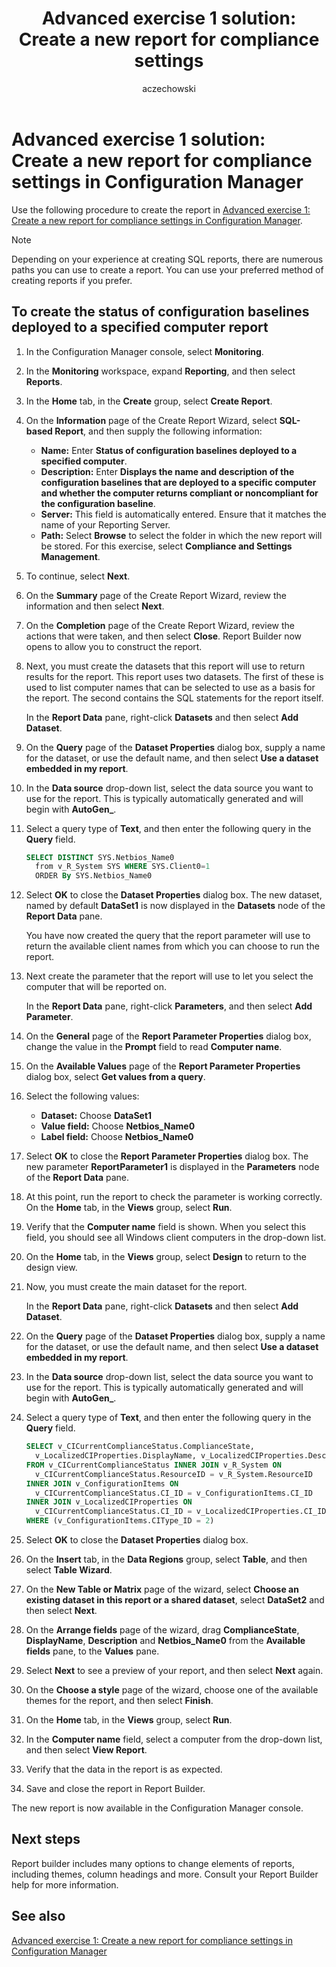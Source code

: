 ﻿---
title: 'Advanced exercise 1 solution: Create a new report for compliance settings'
titleSuffix: Configuration Manager
description: Procedure to create the report in Advanced Exercise 1.
ms.date: 04/30/2019
ms.prod: configuration-manager
ms.technology: configmgr-other
ms.topic: conceptual


ms.assetid: b9ea9f33-258f-40d9-950c-4d8f06bab460
author: aczechowski
ms.author: aaroncz
manager: dougeby
---

# Advanced exercise 1 solution: Create a new report for compliance settings in Configuration Manager

Use the following procedure to create the report in [Advanced exercise 1: Create a new report for compliance settings in Configuration Manager](advanced-exercise-1-create-new-report-compliance-settings-configuration-manager.md).

> [!NOTE]
> Depending on your experience at creating SQL reports, there are numerous paths you can use to create a report. You can use your preferred method of creating reports if you prefer.

## To create the status of configuration baselines deployed to a specified computer report

1. In the Configuration Manager console, select **Monitoring**.
1. In the **Monitoring** workspace, expand **Reporting**, and then select **Reports**.
1. In the **Home** tab, in the **Create** group, select **Create Report**.
1. On the **Information** page of the Create Report Wizard, select **SQL-based Report**, and then supply the following information:
    
   - **Name:** Enter **Status of configuration baselines deployed to a specified computer**.
   - **Description:** Enter **Displays the name and description of the configuration baselines that are deployed to a specific computer and whether the computer returns compliant or noncompliant for the configuration baseline**.
   - **Server:** This field is automatically entered. Ensure that it matches the name of your Reporting Server.
   - **Path:** Select **Browse** to select the folder in which the new report will be stored. For this exercise, select **Compliance and Settings Management**.
    
1. To continue, select **Next**.
1. On the **Summary** page of the Create Report Wizard, review the information and then select **Next**.
1. On the **Completion** page of the Create Report Wizard, review the actions that were taken, and then select **Close**. Report Builder now opens to allow you to construct the report.
1. Next, you must create the datasets that this report will use to return results for the report. This report uses two datasets. The first of these is used to list computer names that can be selected to use as a basis for the report. The second contains the SQL statements for the report itself.
    
   In the **Report Data** pane, right-click **Datasets** and then select **Add Dataset**.
    
1. On the **Query** page of the **Dataset Properties** dialog box, supply a name for the dataset, or use the default name, and then select **Use a dataset embedded in my report**.
1. In the **Data source** drop-down list, select the data source you want to use for the report. This is typically automatically generated and will begin with **AutoGen_**.
1. Select a query type of **Text**, and then enter the following query in the **Query** field.

   ```sql    
   SELECT DISTINCT SYS.Netbios_Name0 
     from v_R_System SYS WHERE SYS.Client0=1 
     ORDER By SYS.Netbios_Name0
   ```

1. Select **OK** to close the **Dataset Properties** dialog box. The new dataset, named by default **DataSet1** is now displayed in the **Datasets** node of the **Report Data** pane.
    
   You have now created the query that the report parameter will use to return the available client names from which you can choose to run the report.
    
1. Next create the parameter that the report will use to let you select the computer that will be reported on.
    
   In the **Report Data** pane, right-click **Parameters**, and then select **Add Parameter**.
    
1. On the **General** page of the **Report Parameter Properties** dialog box, change the value in the **Prompt** field to read **Computer name**.
1. On the **Available Values** page of the **Report Parameter Properties** dialog box, select **Get values from a query**.
1. Select the following values:
    
   - **Dataset:** Choose **DataSet1**
   - **Value field:** Choose **Netbios_Name0**
   - **Label field:** Choose **Netbios_Name0**
    
1. Select **OK** to close the **Report Parameter Properties** dialog box. The new parameter **ReportParameter1** is displayed in the **Parameters** node of the **Report Data** pane.
1. At this point, run the report to check the parameter is working correctly. On the **Home** tab, in the **Views** group, select **Run**.
1. Verify that the **Computer name** field is shown. When you select this field, you should see all Windows client computers in the drop-down list.
1. On the **Home** tab, in the **Views** group, select **Design** to return to the design view.
1. Now, you must create the main dataset for the report.
    
   In the **Report Data** pane, right-click **Datasets** and then select **Add Dataset**.
    
1. On the **Query** page of the **Dataset Properties** dialog box, supply a name for the dataset, or use the default name, and then select **Use a dataset embedded in my report**.
1. In the **Data source** drop-down list, select the data source you want to use for the report. This is typically automatically generated and will begin with **AutoGen_**.
1. Select a query type of **Text**, and then enter the following query in the **Query** field.

   ```sql    
   SELECT v_CICurrentComplianceStatus.ComplianceState, 
     v_LocalizedCIProperties.DisplayName, v_LocalizedCIProperties.Description, v_R_System.Netbios_Name0 
   FROM v_CICurrentComplianceStatus INNER JOIN v_R_System ON 
     v_CICurrentComplianceStatus.ResourceID = v_R_System.ResourceID 
   INNER JOIN v_ConfigurationItems ON 
     v_CICurrentComplianceStatus.CI_ID = v_ConfigurationItems.CI_ID 
   INNER JOIN v_LocalizedCIProperties ON 
     v_CICurrentComplianceStatus.CI_ID = v_LocalizedCIProperties.CI_ID 
   WHERE (v_ConfigurationItems.CIType_ID = 2) 
   ```

1. Select **OK** to close the **Dataset Properties** dialog box.
1. On the **Insert** tab, in the **Data Regions** group, select **Table**, and then select **Table Wizard**.
1. On the **New Table or Matrix** page of the wizard, select **Choose an existing dataset in this report or a shared dataset**, select **DataSet2** and then select **Next**.
1. On the **Arrange fields** page of the wizard, drag **ComplianceState**, **DisplayName**, **Description** and **Netbios_Name0** from the **Available fields** pane, to the **Values** pane.
1. Select **Next** to see a preview of your report, and then select **Next** again.
1. On the **Choose a style** page of the wizard, choose one of the available themes for the report, and then select **Finish**.
1. On the **Home** tab, in the **Views** group, select **Run**.
1. In the **Computer name** field, select a computer from the drop-down list, and then select **View Report**.
1. Verify that the data in the report is as expected.
1. Save and close the report in Report Builder.

The new report is now available in the Configuration Manager console.
    
## Next steps

Report builder includes many options to change elements of reports, including themes, column headings and more. Consult your Report Builder help for more information.

## See also

[Advanced exercise 1: Create a new report for compliance settings in Configuration Manager](advanced-exercise-1-create-new-report-compliance-settings-configuration-manager.md)